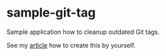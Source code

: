 # sample-git-tag

Sample application how to cleanup outdated Git tags.

See my [article](https://medium.com/@kinneko-de/7d17fa85c175) how to create this by yourself.